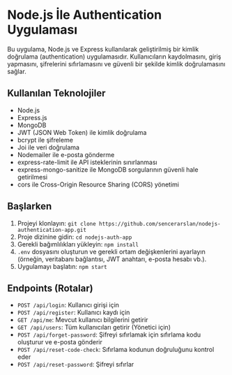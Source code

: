 # Node.js İle Authentication Uygulaması

Bu uygulama, Node.js ve Express kullanılarak geliştirilmiş bir kimlik doğrulama (authentication) uygulamasıdır. Kullanıcıların kaydolmasını, giriş yapmasını, şifrelerini sıfırlamasını ve güvenli bir şekilde kimlik doğrulamasını sağlar.

## Kullanılan Teknolojiler

- Node.js
- Express.js
- MongoDB
- JWT (JSON Web Token) ile kimlik doğrulama
- bcrypt ile şifreleme
- Joi ile veri doğrulama
- Nodemailer ile e-posta gönderme
- express-rate-limit ile API isteklerinin sınırlanması
- express-mongo-sanitize ile MongoDB sorgularının güvenli hale getirilmesi
- cors ile Cross-Origin Resource Sharing (CORS) yönetimi

## Başlarken

1. Projeyi klonlayın: `git clone https://github.com/sencerarslan/nodejs-authentication-app.git`
2. Proje dizinine gidin: `cd nodejs-auth-app`
3. Gerekli bağımlılıkları yükleyin: `npm install`
4. `.env` dosyasını oluşturun ve gerekli ortam değişkenlerini ayarlayın (örneğin, veritabanı bağlantısı, JWT anahtarı, e-posta hesabı vb.).
5. Uygulamayı başlatın: `npm start`

## Endpoints (Rotalar)

- `POST /api/login`: Kullanıcı girişi için
- `POST /api/register`: Kullanıcı kaydı için
- `GET /api/me`: Mevcut kullanıcı bilgilerini getirir
- `GET /api/users`: Tüm kullanıcıları getirir (Yönetici için)
- `POST /api/forget-password`: Şifreyi sıfırlamak için sıfırlama kodu oluşturur ve e-posta gönderir
- `POST /api/reset-code-check`: Sıfırlama kodunun doğruluğunu kontrol eder
- `POST /api/reset-password`: Şifreyi sıfırlar
 